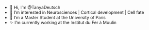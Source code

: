 - 👋 Hi, I’m @TanyaDeutsch
- 👀 I’m interested in Neurosciences | Cortical development | Cell fate
- 🌱 I’m a Master Student at the University of Paris 
- ✨ I’m currently working at the Institut du Fer à Moulin 

<!---
TanyaDeutsch/TanyaDeutsch is a ✨ special ✨ repository because its `README.md` (this file) appears on your GitHub profile.
You can click the Preview link to take a look at your changes.
--->
